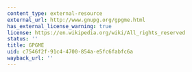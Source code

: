 ```yaml
---
content_type: external-resource
external_url: http://www.gnupg.org/gpgme.html
has_external_license_warning: true
license: https://en.wikipedia.org/wiki/All_rights_reserved
status: ''
title: GPGME
uid: c7546f2f-91c4-4700-854a-e5fc6fabfc6a
wayback_url: ''
---
```

